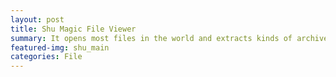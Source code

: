 ```yaml
---
layout: post
title: Shu Magic File Viewer
summary: It opens most files in the world and extracts kinds of archived documents.
featured-img: shu_main
categories: File
---
```

